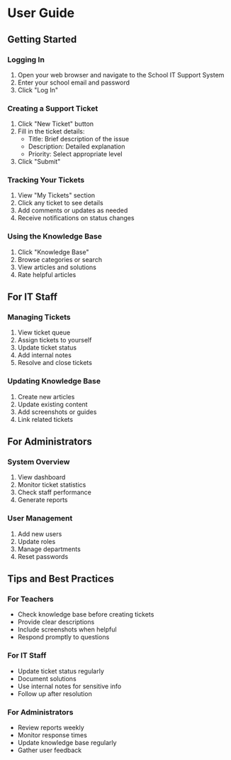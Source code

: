 # User Guide

## Getting Started

### Logging In

1. Open your web browser and navigate to the School IT Support System
2. Enter your school email and password
3. Click "Log In"

### Creating a Support Ticket

1. Click "New Ticket" button
2. Fill in the ticket details:
   - Title: Brief description of the issue
   - Description: Detailed explanation
   - Priority: Select appropriate level
3. Click "Submit"

### Tracking Your Tickets

1. View "My Tickets" section
2. Click any ticket to see details
3. Add comments or updates as needed
4. Receive notifications on status changes

### Using the Knowledge Base

1. Click "Knowledge Base"
2. Browse categories or search
3. View articles and solutions
4. Rate helpful articles

## For IT Staff

### Managing Tickets

1. View ticket queue
2. Assign tickets to yourself
3. Update ticket status
4. Add internal notes
5. Resolve and close tickets

### Updating Knowledge Base

1. Create new articles
2. Update existing content
3. Add screenshots or guides
4. Link related tickets

## For Administrators

### System Overview

1. View dashboard
2. Monitor ticket statistics
3. Check staff performance
4. Generate reports

### User Management

1. Add new users
2. Update roles
3. Manage departments
4. Reset passwords

## Tips and Best Practices

### For Teachers

- Check knowledge base before creating tickets
- Provide clear descriptions
- Include screenshots when helpful
- Respond promptly to questions

### For IT Staff

- Update ticket status regularly
- Document solutions
- Use internal notes for sensitive info
- Follow up after resolution

### For Administrators

- Review reports weekly
- Monitor response times
- Update knowledge base regularly
- Gather user feedback